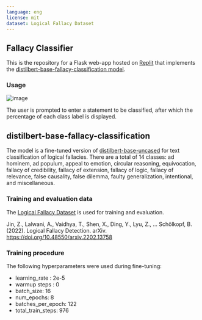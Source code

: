 ```yaml
---
language: eng
license: mit
dataset: Logical Fallacy Dataset
---
```


## Fallacy Classifier

This is the repository for a Flask web-app hosted on [Replit](https://Fallacy-Classification.kyutifer.repl.co) that implements the [distilbert-base-fallacy-classification model](https://huggingface.co/q3fer/distilbert-base-fallacy-classification).

### Usage

![image](https://user-images.githubusercontent.com/86761378/209580742-c0520d5e-5fc9-445d-beb9-cc696ee066c5.png)

The user is prompted to enter a statement to be classified, after which the percentage of each class label is displayed.

## distilbert-base-fallacy-classification

The model is a fine-tuned version of [distilbert-base-uncased](https://huggingface.co/distilbert-base-uncased) for text classification of logical fallacies. There are a total of 14 classes: ad hominem, ad populum, appeal to emotion, circular reasoning, equivocation, fallacy of credibility, fallacy of extension, fallacy of logic, fallacy of relevance, false causality, false dilemma, faulty generalization, intentional, and miscellaneous.

### Training and evaluation data

The [Logical Fallacy Dataset](https://github.com/causalNLP/logical-fallacy) is used for training and evaluation.

Jin, Z., Lalwani, A., Vaidhya, T., Shen, X., Ding, Y., Lyu, Z., ... Schölkopf, B. (2022). Logical Fallacy Detection. arXiv. https://doi.org/10.48550/arxiv.2202.13758

### Training procedure

The following hyperparameters were used during fine-tuning:

- learning_rate : 2e-5
- warmup steps : 0
- batch_size: 16
- num_epochs: 8
- batches_per_epoch: 122
- total_train_steps: 976
